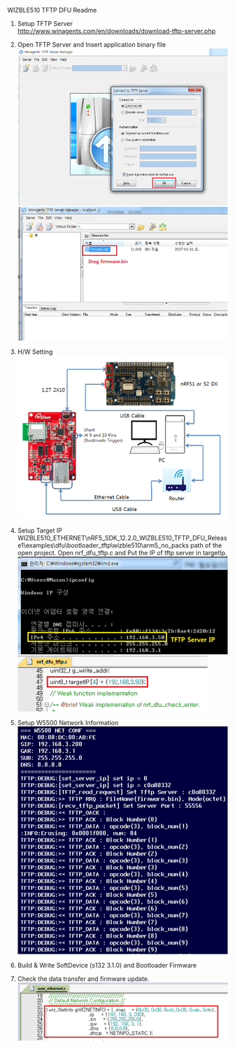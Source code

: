 WIZBLE510 TFTP DFU Readme

1.	Setup TFTP Server
 http://www.winagents.com/en/downloads/download-tftp-server.php

2.	Open TFTP Server and Insert application binary file
 ![](https://github.com/Wiznet/WIZBLE510_ETHERNET/blob/master/nRF5_SDK_12.2.0_WIZBLE510_TFTP_DFU_Release1/Images/1.png?raw=true)
 ![](https://github.com/Wiznet/WIZBLE510_ETHERNET/blob/master/nRF5_SDK_12.2.0_WIZBLE510_TFTP_DFU_Release1/Images/2.png?raw=true)

 
3.	H/W Setting
 ![](https://github.com/Wiznet/WIZBLE510_ETHERNET/blob/master/nRF5_SDK_12.2.0_WIZBLE510_TFTP_DFU_Release1/Images/3.png?raw=true)

4.	Setup Target IP  WIZBLE510_ETHERNET\nRF5_SDK_12.2.0_WIZBLE510_TFTP_DFU_Release1\examples\dfu\bootloader_tftp\wizble510\arm5_no_packs path of the open project.
Open nrf_dfu_tftp.c and Put the IP of tftp server in targetIp.
 ![](https://github.com/Wiznet/WIZBLE510_ETHERNET/blob/master/nRF5_SDK_12.2.0_WIZBLE510_TFTP_DFU_Release1/Images/4.png?raw=true)
 ![](https://github.com/Wiznet/WIZBLE510_ETHERNET/blob/master/nRF5_SDK_12.2.0_WIZBLE510_TFTP_DFU_Release1/Images/5.png?raw=true)
 
5.	Setup W5500 Network Information
 ![](https://github.com/Wiznet/WIZBLE510_ETHERNET/blob/master/nRF5_SDK_12.2.0_WIZBLE510_TFTP_DFU_Release1/Images/6.png?raw=true)

6.	Build & Write SoftDevice (s132 3.1.0) and Bootloader Firmware

7.	Check the data transfer and firmware update.  
 ![](https://github.com/Wiznet/WIZBLE510_ETHERNET/blob/master/nRF5_SDK_12.2.0_WIZBLE510_TFTP_DFU_Release1/Images/7.png?raw=true)
